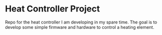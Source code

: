 # Heat Controller Project
Repo for the heat controller I am developing in my spare time. The goal is to develop some simple firmware and hardware to control a heating element. 

